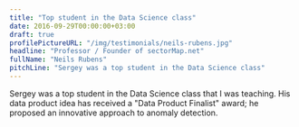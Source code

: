 ```yaml
---
title: "Top student in the Data Science class"
date: 2016-09-29T00:00:00+03:00
draft: true
profilePictureURL: "/img/testimonials/neils-rubens.jpg"
headline: "Professor / Founder of sectorMap.net"
fullName: "Neils Rubens"
pitchLine: "Sergey was a top student in the Data Science class"
---
```


Sergey was a top student in the Data Science class that I was teaching. His data product idea has received a "Data Product Finalist" award; he proposed an innovative approach to anomaly detection.
